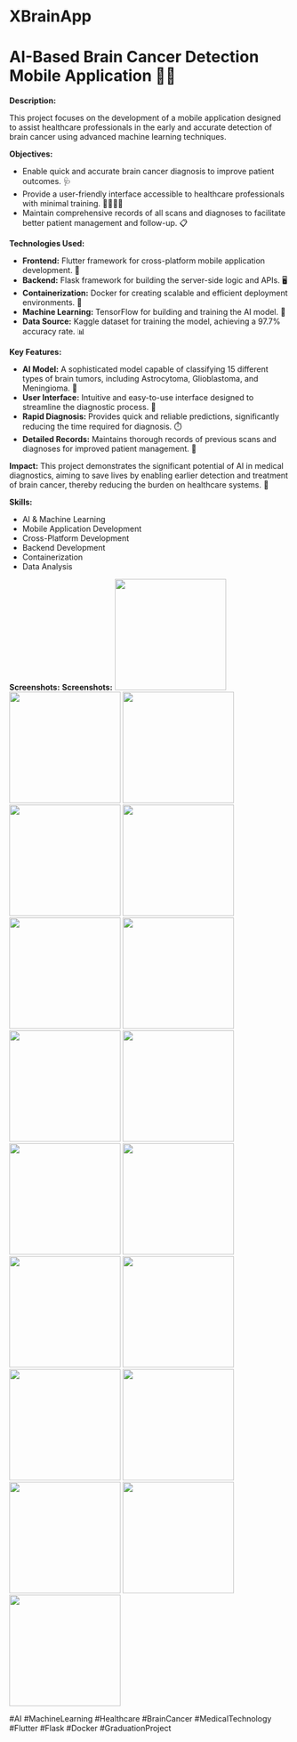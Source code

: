 # XBrainApp

# AI-Based Brain Cancer Detection Mobile Application 🧠📱

**Description:**

This project focuses on the development of a mobile application designed to assist healthcare professionals in the early and accurate detection of brain cancer using advanced machine learning techniques.

**Objectives:**
- Enable quick and accurate brain cancer diagnosis to improve patient outcomes. 🩺
- Provide a user-friendly interface accessible to healthcare professionals with minimal training. 👩‍⚕️👨‍⚕️
- Maintain comprehensive records of all scans and diagnoses to facilitate better patient management and follow-up. 📋

**Technologies Used:**
- **Frontend:** Flutter framework for cross-platform mobile application development. 🚀
- **Backend:** Flask framework for building the server-side logic and APIs. 🖥️
- **Containerization:** Docker for creating scalable and efficient deployment environments. 🐳
- **Machine Learning:** TensorFlow for building and training the AI model. 🤖
- **Data Source:** Kaggle dataset for training the model, achieving a 97.7% accuracy rate. 📊

**Key Features:**
- **AI Model:** A sophisticated model capable of classifying 15 different types of brain tumors, including Astrocytoma, Glioblastoma, and Meningioma. 🧬
- **User Interface:** Intuitive and easy-to-use interface designed to streamline the diagnostic process. 📱
- **Rapid Diagnosis:** Provides quick and reliable predictions, significantly reducing the time required for diagnosis. ⏱️
- **Detailed Records:** Maintains thorough records of previous scans and diagnoses for improved patient management. 📂

**Impact:**
This project demonstrates the significant potential of AI in medical diagnostics, aiming to save lives by enabling earlier detection and treatment of brain cancer, thereby reducing the burden on healthcare systems. 🌟


**Skills:**
- AI & Machine Learning
- Mobile Application Development
- Cross-Platform Development
- Backend Development
- Containerization
- Data Analysis

**Screenshots:**
**Screenshots:**
<img src="./1.png" width="200">
<img src="./2.png" width="200">
<img src="./3.png" width="200">
<img src="./4.png" width="200">
<img src="./5.png" width="200">
<img src="./6.png" width="200">
<img src="./7.png" width="200">
<img src="./8.png" width="200">
<img src="./9.png" width="200">
<img src="./10.png" width="200">
<img src="./11.png" width="200">
<img src="./12.png" width="200">
<img src="./13.png" width="200">
<img src="./14.png" width="200">
<img src="./15.png" width="200">
<img src="./16.png" width="200">
<img src="./17.png" width="200">
<img src="./16.png" width="200">





#AI #MachineLearning #Healthcare #BrainCancer #MedicalTechnology #Flutter #Flask #Docker #GraduationProject

